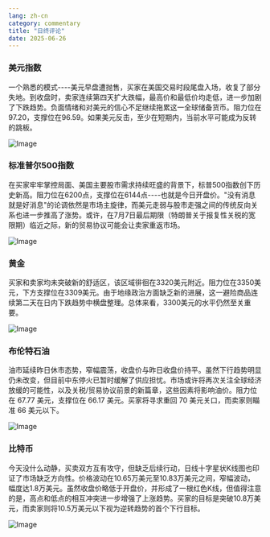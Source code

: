 ```yaml
---
lang: zh-cn
category: commentary
title: "日终评论"
date: 2025-06-26
---
```


### 美元指数

一个熟悉的模式----美元早盘遭抛售，买家在美国交易时段尾盘入场，收复了部分失地。到收盘时，卖家连续第四天扩大跌幅，最高价和最低价均走低，进一步加剧了下跌趋势。负面情绪和对美元的信心不足继续拖累这一全球储备货币。阻力位在97.20，支撑位在96.59。如果美元反击，至少在短期内，当前水平可能成为反转的跳板。

![Image](https://markleighedu.github.io/img/Jun-2025/26-Jun-2025/usdindex.jpg)

### 标准普尔500指数

在买家牢牢掌控局面、美国主要股市需求持续旺盛的背景下，标普500指数创下历史新高。阻力位在6200点，支撑位在6144点----也就是今日开盘价。"没有消息就是好消息"的论调依然是市场主旋律，而美元走弱与股市走强之间的传统反向关系也进一步推高了涨势。或许，在7月7日最后期限（特朗普关于报复性关税的宽限期）临近之际，新的贸易协议可能会让卖家重返市场。

![Image](https://markleighedu.github.io/img/Jun-2025/26-Jun-2025/sp500.jpg)

### 黄金

买家和卖家均未突破新的舒适区，该区域徘徊在3320美元附近。阻力位在3350美元，下方支撑位在3309美元。由于地缘政治方面缺乏新的进展，这一避险商品连续第二天在日内下跌趋势中横盘整理。总体来看，3300美元的水平仍然至关重要。

![Image](https://markleighedu.github.io/img/Jun-2025/26-Jun-2025/gold.jpg)

### 布伦特石油

油市延续昨日休市态势，窄幅震荡，收盘价与昨日收盘价持平。虽然下行趋势明显仍未改变，但目前中东停火已暂时缓解了供应担忧。市场或许将再次关注全球经济放缓的可能性，以及关税/贸易协议前景的新篇章，这些因素将影响油价。阻力位在 67.77 美元，支撑位在 66.17 美元。买家将寻求重回 70 美元关口，而卖家则瞄准 66 美元以下。

![Image](https://markleighedu.github.io/img/Jun-2025/26-Jun-2025/brentoil.jpg)

### 比特币

今天没什么动静，买卖双方互有攻守，但缺乏后续行动，日线十字星状K线图也印证了市场缺乏方向性。价格波动在10.65万美元至10.83万美元之间，窄幅波动，幅度达1.8万美元。虽然收盘价略低于开盘价，并形成了一根红色K线，但值得注意的是，高点和低点的相互冲突进一步增强了上涨趋势。买家的目标是突破10.8万美元，而卖家则将10.5万美元以下视为逆转趋势的首个下行目标。

![Image](https://markleighedu.github.io/img/Jun-2025/26-Jun-2025/bitcoin.jpg)

